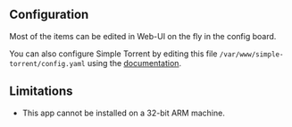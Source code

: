 ## Configuration

Most of the items can be edited in Web-UI on the fly in the config board.

You can also configure Simple Torrent by editing this file `/var/www/simple-torrent/config.yaml` using the [documentation](https://github.com/boypt/simple-torrent/wiki/Config-File).

## Limitations

- This app cannot be installed on a 32-bit ARM machine.
